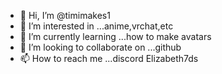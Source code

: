 - 👋 Hi, I’m @timimakes1
- 👀 I’m interested in ...anime,vrchat,etc
- 🌱 I’m currently learning ...how to make avatars
- 💞️ I’m looking to collaborate on ...github
- 📫 How to reach me ...discord Elizabeth7ds

<!---
timimakes1/timimakes1 is a ✨ special ✨ repository because its `README.md` (this file) appears on your GitHub profile.
You can click the Preview link to take a look at your changes.
--->
